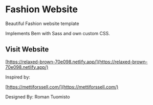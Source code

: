 # Fashion Website

Beautiful Fashion website template

Implements Bem with Sass and own custom CSS.

## Visit Website

[https://relaxed-brown-70e098.netlify.app/](https://relaxed-brown-70e098.netlify.app/)

Inspired by:

[https://mettiforssell.com/](https://mettiforssell.com/)

Designed By: Roman Tuomisto
